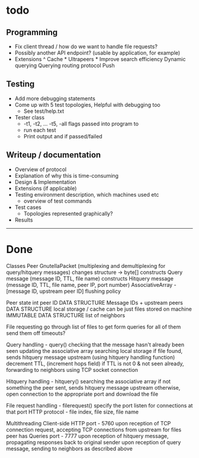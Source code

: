 # todo 

##  Programming 
- Fix client thread / how do we want to handle file requests? 
- Possibly another API endpoint? (usable by application, for example) 
- Extensions
        ^ Cache
        * Ultrapeers
        * Improve search efficiency
        Dynamic querying
        Querying routing protocol
        Push

##  Testing
- Add more debugging statements 
- Come up with 5 test topologies, Helpful with debugging too 
  - See test/help.txt
- Tester class
  - -t1, -t2, ... -t5, -all flags passed into program to 
  - run each test 
  - Print output and if passed/failed 
        
    
##  Writeup / documentation 
- Overview of protocol 
- Explanation of why this is time-consuming
- Design & Implementation
- Extensions (if applicable) 
- Testing environment description, which machines used etc
   - overview of test commands 
- Test cases
   - Topologies represented graphically? 
- Results  

-------------------------------------------------------------------------
# Done 

Classes
    Peer
    GnutellaPacket (multiplexing and demultiplexing for query/hitquery messages)
        changes structure -> byte[]
        constructs Query message  (message ID, TTL, file name)
        constructs Hitquery message  (message ID, TTL, file name, peer IP, port number)
    AssociativeArray - [message ID, upstream peer ID]
        flushing policy

Peer state
    int peer ID
    DATA STRUCTURE Message IDs + upstream peers
    DATA STRUCTURE local storage / cache
        can be just files stored on machine
    IMMUTABLE DATA STRUCTURE list of neighbors

File requesting
    go through list of files to get
    form queries for all of them
    send them off
    timeouts?

Query handling - query()
    checking that the message hasn't already been seen
    updating the associative array
    searching local storage
        if file found, sends hitquery message upstream (using hitquery handling function)
    decrement TTL, (increment hops field)
    if TTL is not 0 & not seen already, forwarding to neighbors using TCP socket connection

Hitquery handling - hitquery()
    searching the associative array
    if not something the peer sent,
        sends hitquery message upstream
    otherwise, open connection to the appropriate port and download the file

File request handling - filerequest()
    specify the port
    listen for connections at that port
    HTTP protocol - file index, file size, file name

Multithreading
    Client-side
    HTTP port - 5760
        upon reception of TCP connection request, accepting TCP connections from upstream for files peer has
    Queries port - 7777
        upon reception of hitquery message, propagating responses back to original sender
        upon reception of query message, sending to neighbors as described above
